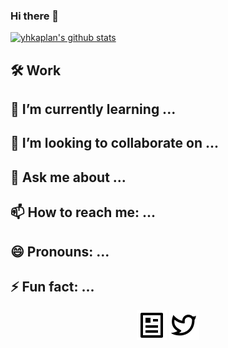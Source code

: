 ### Hi there 👋

[![yhkaplan's github stats](https://github-readme-stats.vercel.app/api?username=yhkaplan&show_icons=true)](https://github.com/anuraghazra/github-readme-stats)

## 🛠  Work
## 🌱 I’m currently learning ...
## 👯 I’m looking to collaborate on ...
## 💬 Ask me about ...
## 📫 How to reach me: ...
## 😄 Pronouns: ...
## ⚡ Fun fact: ...

<i class="ri-article-line"></i>

<p align="center">
    <a href="https://www.yhkaplan.com"><img src="assets/icons/article-line.svg"></a>
    <a href="https://www.twitter.com/yhkaplan"><img src="assets/icons/twitter-line.svg"></a>
</p>
